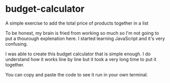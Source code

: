 # budget-calculator
A simple exercise to add the total price of products together in a list

To be honest, my brain is fried from working so much so I'm not going to put a thourough explenation here. I started learning JavaScript and it's very confusing.

I was able to create this budget calculator that is simple enough. I do understand how it works line by line but it took a very long time to put it together.

You can copy and paste the code to see it run in your own terminal.
